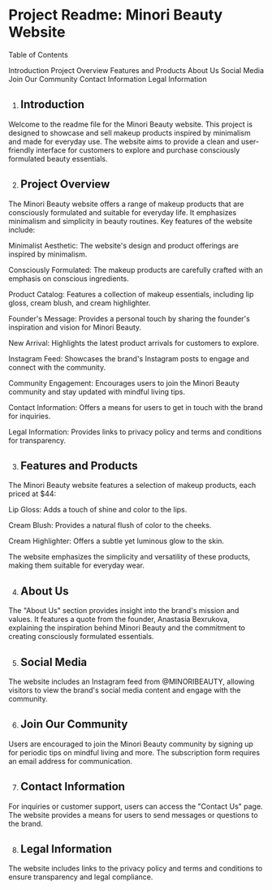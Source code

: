 
# Project Readme: Minori Beauty Website

Table of Contents

Introduction
Project Overview
Features and Products
About Us
Social Media
Join Our Community
Contact Information
Legal Information
1. ## Introduction

Welcome to the readme file for the Minori Beauty website. This project is designed to showcase and sell makeup products inspired by minimalism and made for everyday use. The website aims to provide a clean and user-friendly interface for customers to explore and purchase consciously formulated beauty essentials.

2. ## Project Overview

The Minori Beauty website offers a range of makeup products that are consciously formulated and suitable for everyday life. It emphasizes minimalism and simplicity in beauty routines. Key features of the website include:

Minimalist Aesthetic: The website's design and product offerings are inspired by minimalism.

Consciously Formulated: The makeup products are carefully crafted with an emphasis on conscious ingredients.

Product Catalog: Features a collection of makeup essentials, including lip gloss, cream blush, and cream highlighter.

Founder's Message: Provides a personal touch by sharing the founder's inspiration and vision for Minori Beauty.

New Arrival: Highlights the latest product arrivals for customers to explore.

Instagram Feed: Showcases the brand's Instagram posts to engage and connect with the community.

Community Engagement: Encourages users to join the Minori Beauty community and stay updated with mindful living tips.

Contact Information: Offers a means for users to get in touch with the brand for inquiries.

Legal Information: Provides links to privacy policy and terms and conditions for transparency.

3. ## Features and Products

The Minori Beauty website features a selection of makeup products, each priced at $44:

Lip Gloss: Adds a touch of shine and color to the lips.

Cream Blush: Provides a natural flush of color to the cheeks.

Cream Highlighter: Offers a subtle yet luminous glow to the skin.

The website emphasizes the simplicity and versatility of these products, making them suitable for everyday wear.

4. ## About Us

The "About Us" section provides insight into the brand's mission and values. It features a quote from the founder, Anastasia Bexrukova, explaining the inspiration behind Minori Beauty and the commitment to creating consciously formulated essentials.

5. ## Social Media

The website includes an Instagram feed from @MINORIBEAUTY, allowing visitors to view the brand's social media content and engage with the community.

6. ## Join Our Community

Users are encouraged to join the Minori Beauty community by signing up for periodic tips on mindful living and more. The subscription form requires an email address for communication.

7. ## Contact Information

For inquiries or customer support, users can access the "Contact Us" page. The website provides a means for users to send messages or questions to the brand.

8. ## Legal Information

The website includes links to the privacy policy and terms and conditions to ensure transparency and legal compliance.
